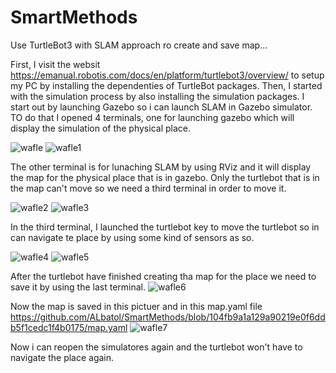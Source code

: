 # SmartMethods

Use TurtleBot3 with SLAM approach ro create and save map...

First, I visit the websit https://emanual.robotis.com/docs/en/platform/turtlebot3/overview/ to setup my PC by installing the dependenties of TurtleBot packages.
Then, I started with the simulation process by also installing the simulation packages.
I start out by launching Gazebo so i can launch SLAM in Gazebo simulator. TO do that I opened 4 terminals, one for launching gazebo which will display the simulation of the physical place.

![wafle](https://user-images.githubusercontent.com/85957795/123498429-98807480-d638-11eb-9fbb-5bf289c67f57.png)
![wafle1](https://user-images.githubusercontent.com/85957795/123498446-a7ffbd80-d638-11eb-9d7d-9c1de172ab66.png)


The other terminal is for lunaching SLAM by using RViz and it will display the map for the physical place that is in gazebo. Only the turtlebot that is in the map can't move so we need a third terminal in order to move it.


![wafle2](https://user-images.githubusercontent.com/85957795/123498449-ab934480-d638-11eb-9272-e0a663d00a6b.png)
![wafle3](https://user-images.githubusercontent.com/85957795/123498504-e72e0e80-d638-11eb-9ffe-3dfb51c2ee6f.png)



In the third terminal, I launched the turtlebot key to move the turtlebot so in can navigate te place by using some kind of sensors as so.


![wafle4](https://user-images.githubusercontent.com/85957795/123498506-ee551c80-d638-11eb-9466-c203f23e5648.png)
![wafle5](https://user-images.githubusercontent.com/85957795/123498509-f614c100-d638-11eb-9bd1-079fc94d7d64.png)




After the turtlebot have finished creating tha map for the place we need to save it by using the last terminal.
![wafle6](https://user-images.githubusercontent.com/85957795/123498517-03ca4680-d639-11eb-98bd-1112e520c0bf.png)

Now the map is saved in this pictuer and in this map.yaml file https://github.com/ALbatol/SmartMethods/blob/104fb9a1a129a90219e0f6ddb5f1cedc1f4b0175/map.yaml
![wafle7](https://user-images.githubusercontent.com/85957795/123498519-075dcd80-d639-11eb-949a-2bf219be0c6b.png)


Now i can reopen the simulatores again and the turtlebot won't have to navigate the place again. 
